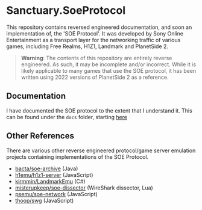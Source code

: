 # Sanctuary.SoeProtocol

This repository contains reversed engineered documentation, and soon an implementation of, the
'SOE Protocol'. It was developed by Sony Online Entertainment as a transport layer for the networking
traffic of various games, including Free Realms, H1Z1, Landmark and PlanetSide 2.

> **Warning**:
> The contents of this repository are entirely reverse engineered. As such, it may be incomplete 
> and/or incorrect. While it is likely applicable to many games that use the SOE protocol, it has
> been written using 2022 versions of PlanetSide 2 as a reference.

## Documentation

I have documented the SOE protocol to the extent that I understand it. This can be found under the
`docs` folder, starting [here](./docs/index.md)

## Other References

There are various other reverse engineered protocol/game server emulation projects containing
implementations of the SOE Protocol.

- [bacta/soe-archive](https://github.com/bacta/soe-archive) (Java)
- [h1emu/h1z1-server](https://github.com/H1emu/h1z1-server) (JavaScript)
- [kirmmin/LandmarkEmu](https://github.com/kirmmin/LandmarkEmu) (C#)
- [misterupkeep/soe-dissector](https://github.com/misterupkeep/soe-dissector) (WireShark dissector, Lua)
- [psemu/soe-network](https://github.com/psemu/soe-network/) (JavaScript)
- [thoop/swg](https://github.com/thoop/swg) (JavaScript)